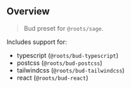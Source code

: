 ## Overview

> Bud preset for `@roots/sage`.

Includes support for:

- typescript (`@roots/bud-typescript`)
- postcss (`@roots/bud-postcss`)
- tailwindcss (`@roots/bud-tailwindcss`)
- react (`@roots/bud-react`)
